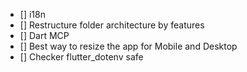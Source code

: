 - [] i18n
- [] Restructure folder architecture by features
- [] Dart MCP
- [] Best way to resize the app for Mobile and Desktop
- [] Checker flutter_dotenv safe
